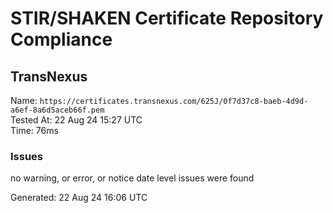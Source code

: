# STIR/SHAKEN Certificate Repository Compliance

## TransNexus

Name: `https://certificates.transnexus.com/625J/0f7d37c8-baeb-4d9d-a6ef-8a6d5aceb66f.pem`\
Tested At: 22 Aug 24 15:27 UTC\
Time: 76ms

### Issues

no warning, or error, or notice date level issues were found

Generated: 22 Aug 24 16:06 UTC